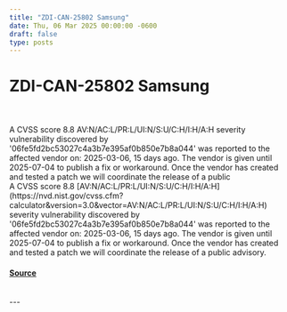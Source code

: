 ```yaml
---
title: "ZDI-CAN-25802 Samsung"
date: Thu, 06 Mar 2025 00:00:00 -0600
draft: false
type: posts
---
```

# ZDI-CAN-25802 Samsung

<br/>

<br/>
A CVSS score 8.8 AV:N/AC:L/PR:L/UI:N/S:U/C:H/I:H/A:H severity vulnerability discovered by '06fe5fd2bc53027c4a3b7e395af0b850e7b8a044' was reported to the affected vendor on: 2025-03-06, 15 days ago. The vendor is given until 2025-07-04 to publish a fix or workaround. Once the vendor has created and tested a patch we will coordinate the release of a public
<br/>
A CVSS score 8.8 [AV:N/AC:L/PR:L/UI:N/S:U/C:H/I:H/A:H](https://nvd.nist.gov/cvss.cfm?calculator&version=3.0&vector=AV:N/AC:L/PR:L/UI:N/S:U/C:H/I:H/A:H) severity vulnerability discovered by '06fe5fd2bc53027c4a3b7e395af0b850e7b8a044' was reported to the affected vendor on: 2025-03-06, 15 days ago. The vendor is given until 2025-07-04 to publish a fix or workaround. Once the vendor has created and tested a patch we will coordinate the release of a public advisory.

#### [Source](http://www.zerodayinitiative.com/advisories/upcoming/)

<br/>
---
